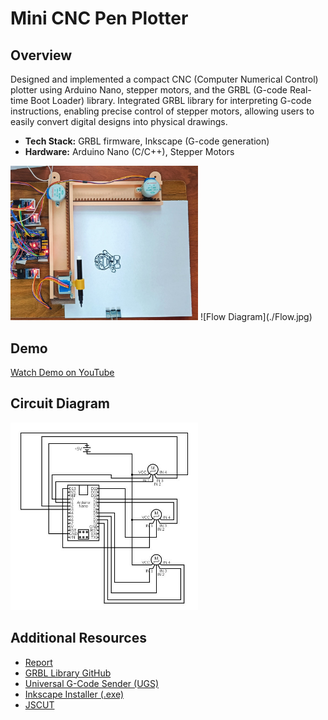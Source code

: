 # Mini CNC Pen Plotter

## Overview

Designed and implemented a compact CNC (Computer Numerical Control) plotter using Arduino Nano, stepper motors, and the GRBL (G-code Real-time Boot Loader) library. Integrated GRBL library for interpreting G-code instructions, enabling precise control of stepper motors, allowing users to easily convert digital designs into physical drawings.

- **Tech Stack:** GRBL firmware, Inkscape (G-code generation)
- **Hardware:** Arduino Nano (C/C++), Stepper Motors
  
<img src="Project_images/Image%20(1).jpeg" alt="Project Image" width="300">
![Flow Diagram](./Flow.jpg)

## Demo

[Watch Demo on YouTube](https://www.youtube.com/watch?v=nTrbES8yj90)

## Circuit Diagram

<img src="./circuit_diagram/Circuit%20Diagram.jpeg" alt="Circuit Diagram" width="300">

## Additional Resources

- [Report](Report.pdf)
- [GRBL Library GitHub](https://github.com/TGit-Tech/GRBL-28byj-48)
- [Universal G-Code Sender (UGS)](https://winder.github.io/ugs_website/download/)
- [Inkscape Installer (.exe)](https://inkscape.org/release/1.0.2/windows/)
- [JSCUT](https://jscut.org/)
